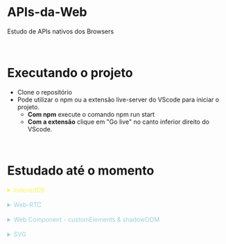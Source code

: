 # APIs-da-Web

Estudo de APIs nativos dos Browsers

<br>

# Executando o projeto

- Clone o repositório
- Pode utilizar o npm ou a extensão live-server do VScode para iniciar o projeto.
  - **Com npm** execute o comando npm run start
  - **Com a extensão** clique em "Go live" no canto inferior direito do VScode.

<br>

# Estudado até o momento

<details>
  <summary style="color: #FAF566; cursor: pointer">IndexedDB</summary>

## IndexedDB

- É criado um mini banco de dados no proprio navegador

### Referencias
- [CanIUse](https://caniuse.com/indexeddb)

</details>

<br>

<details>
<summary style="color: #9ACFDD; cursor: pointer">Web-RTC</summary>

## Web-RTC

- Utilizado para conexões peer-to-peer;
- Permite acessar a Câmera e microfone do dispositivo;

### Referencias
- [WebRTC.org](https://webrtc.org/)

</details>

<br>

<details>
<summary style="color: #9ACFDD; cursor: pointer">Web Component - customElements & shadowDOM</summary>

## Web Component

- São utilizadas as APIs **CustomElements** e **ShadowDOM** para poder gerar um WebComponent.
- Com ela, não é necessário o uso de um framework para gerar componentes HTML.
- é possivel criar novas tags ou customizar tags existentes com o **CustomElements** e o **ShadowDOM** gerar o conteudo em html dessa tag customizada

### Referencias
- MDN doc
  - [webComponents](https://developer.mozilla.org/pt-BR/docs/Web/Web_Components)
  - [shadow DOM](https://developer.mozilla.org/en-US/docs/Web/Web_Components/Using_shadow_DOM)
  - [customElements](https://developer.mozilla.org/pt-BR/docs/Web/Web_Components/Using_custom_elements)
- [Anotações do Notion](https://woolen-muskmelon-bff.notion.site/Web-Components-64a211cb7d7440338541284a18001a24)

</details>

<br>

<details>
<summary style="color: #9ACFDD; cursor: pointer">SVG</summary>

## SVG

- utilizado para criar desenhos e gráficos no html.
- elemento `path` é um dos elementos importantes para poder criar elementos com linhas e curvas.
  - ele possui **comandos** para representar o tipo de movimento que será feito, linha, mover, curva, etc.

### Referencias
- [w3shools](https://www.w3schools.com/html/html5_svg.asp)
- [path](https://developer.mozilla.org/en-US/docs/Web/SVG/Tutorial/Paths)

</details>